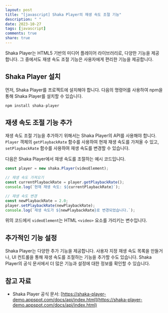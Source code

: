 ```yaml
---
layout: post
title: "[javascript] Shaka Player의 재생 속도 조절 기능"
description: " "
date: 2023-10-27
tags: [javascript]
comments: true
share: true
---
```


Shaka Player는 HTML5 기반의 미디어 플레이어 라이브러리로, 다양한 기능을 제공합니다. 그 중에서도 재생 속도 조절 기능은 사용자에게 편리한 기능을 제공합니다.

## Shaka Player 설치

먼저, Shaka Player를 프로젝트에 설치해야 합니다. 다음의 명령어를 사용하여 npm을 통해 Shaka Player를 설치할 수 있습니다.

```javascript
npm install shaka-player
```

## 재생 속도 조절 기능 추가

재생 속도 조절 기능을 추가하기 위해서는 Shaka Player의 API를 사용해야 합니다. `Player` 객체의 `getPlaybackRate` 함수를 사용하여 현재 재생 속도를 가져올 수 있고, `setPlaybackRate` 함수를 사용하여 재생 속도를 변경할 수 있습니다.

다음은 Shaka Player에서 재생 속도를 조절하는 예시 코드입니다.

```javascript
const player = new shaka.Player(videoElement);

// 재생 속도 가져오기
const currentPlaybackRate = player.getPlaybackRate();
console.log(`현재 재생 속도: ${currentPlaybackRate}`);

// 재생 속도 변경
const newPlaybackRate = 2.0;
player.setPlaybackRate(newPlaybackRate);
console.log(`재생 속도가 ${newPlaybackRate}로 변경되었습니다.`);
```

위의 코드에서 `videoElement`는 HTML `<video>` 요소를 가리키는 변수입니다.

## 추가적인 기능 설정

Shaka Player는 다양한 추가 기능을 제공합니다. 사용자 지정 재생 속도 목록을 만들거나, UI 컨트롤을 통해 재생 속도를 조절하는 기능을 추가할 수도 있습니다. Shaka Player의 공식 문서에서 더 많은 기능과 설정에 대한 정보를 확인할 수 있습니다.

## 참고 자료

- Shaka Player 공식 문서: [https://shaka-player-demo.appspot.com/docs/api/index.html](https://shaka-player-demo.appspot.com/docs/api/index.html)